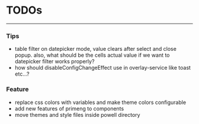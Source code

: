# TODOs

---

### Tips

- table filter on datepicker mode, value clears after select and close popup. also, what should be the cells actual
  value if we want to datepicker filter works properly?
- how should disableConfigChangeEffect use in overlay-service like toast etc...?

### Feature

- replace css colors with variables and make theme colors configurable
- add new features of primeng to components
- move themes and style files inside powell directory
